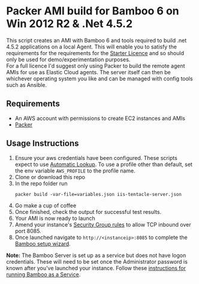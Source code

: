 # Packer AMI build for Bamboo 6 on Win 2012 R2 & .Net 4.5.2
This script creates an AMI with Bamboo 6 and tools required to build .net 4.5.2 applications on a local Agent.  This will enable you to satisfy the requirements for the requirements for the [Starter Licence](https://www.atlassian.com/licensing/bamboo) and so should only be used for demo/experimentation purposes.  
For a full licence I'd suggest only using Packer to build the remote agent AMIs for use as Elastic Cloud agents.  The server itself can then be whichever operating system you like and can be managed with config tools such as Ansible.

## Requirements
* An AWS account with permissions to create EC2 instances and AMIs
* [Packer](https://www.packer.io/)

## Usage Instructions

1. Ensure your aws credentials have been configured.  These scripts expect to use [Automatic Lookup](https://www.packer.io/docs/builders/amazon.html#specifying-amazon-credentials).  To use a profile other than default, set the env variable `AWS_PROFILE` to the profile name.
1. Clone or download this repo
1. In the repo folder run 
    ```
    packer build -var-file=variables.json iis-tentacle-server.json
    ```
1. Go make a cup of coffee
1. Once finished, check the output for successful test results.
1. Your AMI is now ready to launch
1. Amend your instance's [Security Group rules](http://docs.aws.amazon.com/AmazonVPC/latest/UserGuide/VPC_SecurityGroups.html#AddRemoveRules) to allow TCP inbound over port 8085.
1. Once launched navigate to `http://<instanceip>:8085` to complete the [Bamboo setup wizard](https://confluence.atlassian.com/bamboo/running-the-setup-wizard-289276851.html).

**Note:** The Bamboo Server is set up as a service but does not have logon credentials.  These will need to be set once the Administrator password is known after you've launched your instance.  Follow these [instructions for running Bamboo as a Service](https://confluence.atlassian.com/bamkb/running-bamboo-as-a-windows-service-troubleshooting-guide-420973231.html).
